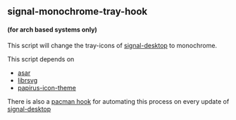 ## signal-monochrome-tray-hook
#### (for arch based systems only)

This script will change the tray-icons of [signal-desktop](https://archlinux.org/packages/extra/x86_64/signal-desktop/)
 to monochrome.

This script depends on

- [asar](https://archlinux.org/packages/extra/any/asar/)
- [librsvg](https://archlinux.org/packages/extra/x86_64/librsvg/)
- [papirus-icon-theme](https://archlinux.org/packages/extra/any/papirus-icon-theme/)

There is also a [pacman hook](https://wiki.archlinux.org/title/Pacman#Hooks) for automating this process on every update of [signal-desktop](https://archlinux.org/packages/extra/x86_64/signal-desktop/)


